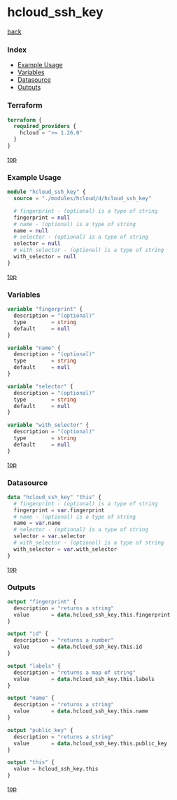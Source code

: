 # hcloud_ssh_key

[back](../hcloud.md)

### Index

- [Example Usage](#example-usage)
- [Variables](#variables)
- [Datasource](#datasource)
- [Outputs](#outputs)

### Terraform

```terraform
terraform {
  required_providers {
    hcloud = ">= 1.26.0"
  }
}
```

[top](#index)

### Example Usage

```terraform
module "hcloud_ssh_key" {
  source = "./modules/hcloud/d/hcloud_ssh_key"

  # fingerprint - (optional) is a type of string
  fingerprint = null
  # name - (optional) is a type of string
  name = null
  # selector - (optional) is a type of string
  selector = null
  # with_selector - (optional) is a type of string
  with_selector = null
}
```

[top](#index)

### Variables

```terraform
variable "fingerprint" {
  description = "(optional)"
  type        = string
  default     = null
}

variable "name" {
  description = "(optional)"
  type        = string
  default     = null
}

variable "selector" {
  description = "(optional)"
  type        = string
  default     = null
}

variable "with_selector" {
  description = "(optional)"
  type        = string
  default     = null
}
```

[top](#index)

### Datasource

```terraform
data "hcloud_ssh_key" "this" {
  # fingerprint - (optional) is a type of string
  fingerprint = var.fingerprint
  # name - (optional) is a type of string
  name = var.name
  # selector - (optional) is a type of string
  selector = var.selector
  # with_selector - (optional) is a type of string
  with_selector = var.with_selector
}
```

[top](#index)

### Outputs

```terraform
output "fingerprint" {
  description = "returns a string"
  value       = data.hcloud_ssh_key.this.fingerprint
}

output "id" {
  description = "returns a number"
  value       = data.hcloud_ssh_key.this.id
}

output "labels" {
  description = "returns a map of string"
  value       = data.hcloud_ssh_key.this.labels
}

output "name" {
  description = "returns a string"
  value       = data.hcloud_ssh_key.this.name
}

output "public_key" {
  description = "returns a string"
  value       = data.hcloud_ssh_key.this.public_key
}

output "this" {
  value = hcloud_ssh_key.this
}
```

[top](#index)